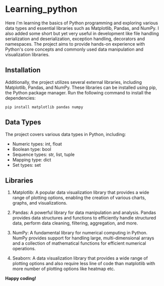 # Learning_python


Here i'm learning the basics of Python programming and exploring various data types and essential libraries such as Matplotlib, Pandas, and NumPy. I also added some short but yet very useful in development like file handling serialization and deserialization, exception handling, decorators and namespaces.
The project aims to provide hands-on experience with Python's core concepts and commonly used data manipulation and visualization libraries.


## Installation

Additionally, the project utilizes several external libraries, including Matplotlib, Pandas, and NumPy. These libraries can be installed using pip, the Python package manager. Run the following command to install the dependencies:

```shell
pip install matplotlib pandas numpy
```


## Data Types

The project covers various data types in Python, including:

- Numeric types: int, float
- Boolean type: bool
- Sequence types: str, list, tuple
- Mapping type: dict
- Set types: set

## Libraries

1. Matplotlib: A popular data visualization library that provides a wide range of plotting options, enabling the creation of various charts, graphs, and visualizations.

2. Pandas: A powerful library for data manipulation and analysis. Pandas provides data structures and functions to efficiently handle structured data, perform data cleaning, filtering, aggregation, and more.

3. NumPy: A fundamental library for numerical computing in Python. NumPy provides support for handling large, multi-dimensional arrays and a collection of mathematical functions for efficient numerical operations.

4. Seaborn: A data visualization library that provides a wide range of plotting options and also require less line of code than matplotlib with more number of plotting options like heatmap etc.  

**Happy coding!**
